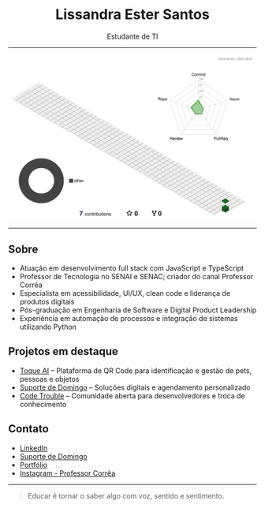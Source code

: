 <h1 align="center">Lissandra Ester Santos</h1>

<p align="center">
  Estudante de TI 
</p>

---

![](./profile-3d-contrib/profile-season-animate.svg)

---

## Sobre

- Atuação em desenvolvimento full stack com JavaScript e TypeScript
- Professor de Tecnologia no SENAI e SENAC; criador do canal Professor Corrêa
- Especialista em acessibilidade, UI/UX, clean code e liderança de produtos digitais
- Pós-graduação em Engenharia de Software e Digital Product Leadership
- Experiência em automação de processos e integração de sistemas utilizando Python

## Projetos em destaque

- [Toque AI](https://toqueai.com.br/) – Plataforma de QR Code para identificação e gestão de pets, pessoas e objetos
- [Suporte de Domingo](https://suportededomingo.com.br/) – Soluções digitais e agendamento personalizado
- [Code Trouble](https://codetrouble.com.br) – Comunidade aberta para desenvolvedores e troca de conhecimento

## Contato

- [LinkedIn](https://www.linkedin.com/in/lucascorreaa/)
- [Suporte de Domingo](https://suportededomingo.com.br/)
- [Portfólio](https://professorcorrea.com.br/)
- [Instagram - Professor Corrêa](https://www.instagram.com/professorcorrea)

---

> Educar é tornar o saber algo com voz, sentido e sentimento.
